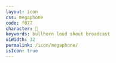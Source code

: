 ```yaml
---
layout: icon
css: megaphone
code: f077
character: 
keywords: bullhorn loud shout broadcast
uiWidth: 32
permalink: /icon/megaphone/
isIcon: true
---
```

